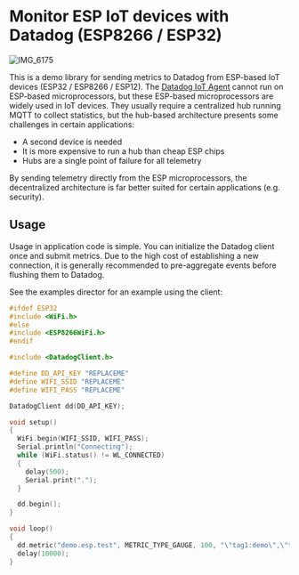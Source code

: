# Monitor ESP IoT devices with Datadog (ESP8266 / ESP32)

![IMG_6175](https://user-images.githubusercontent.com/717862/202780328-f13bdd41-2c79-4e0c-ac54-f5ceabed8b2b.jpg)

This is a demo library for sending metrics to Datadog from ESP-based IoT devices (ESP32 / ESP8266 / ESP12). The [Datadog IoT Agent](https://docs.datadoghq.com/agent/iot/?tab=deb) cannot run on ESP-based microprocessors, but these ESP-based microprocessors are widely used in IoT devices. They usually require a centralized hub running MQTT to collect statistics, but the hub-based architecture presents some challenges in certain applications:

* A second device is needed
* It is more expensive to run a hub than cheap ESP chips
* Hubs are a single point of failure for all telemetry

By sending telemetry directly from the ESP microprocessors, the decentralized architecture is far better suited for certain applications (e.g. security).

## Usage

Usage in application code is simple. You can initialize the Datadog client once and submit metrics. Due to the high cost of establishing a new connection, it is generally recommended to pre-aggregate events before flushing them to Datadog.

See the examples director for an example using the client:

```cpp
#ifdef ESP32
#include <WiFi.h>
#else
#include <ESP8266WiFi.h>
#endif

#include <DatadogClient.h>

#define DD_API_KEY "REPLACEME"
#define WIFI_SSID "REPLACEME"
#define WIFI_PASS "REPLACEME"

DatadogClient dd(DD_API_KEY);

void setup()
{
  WiFi.begin(WIFI_SSID, WIFI_PASS);
  Serial.println("Connecting");
  while (WiFi.status() != WL_CONNECTED)
  {
    delay(500);
    Serial.print(".");
  }

  dd.begin();
}

void loop()
{
  dd.metric("demo.esp.test", METRIC_TYPE_GAUGE, 100, "\"tag1:demo\",\"tag2:demo2\"");
  delay(10000);
}
```
